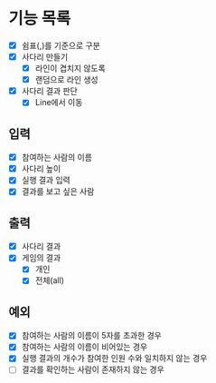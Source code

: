 # 기능 목록

- [x] 쉼표(,)를 기준으로 구분
- [x] 사다리 만들기
  - [x] 라인이 겹치지 않도록
  - [x] 랜덤으로 라인 생성
- [x] 사다리 결과 판단
  - [x] Line에서 이동

## 입력

- [x] 참여하는 사람의 이름
- [x] 사다리 높이
- [x] 실행 결과 입력
- [x] 결과를 보고 싶은 사람

## 출력

- [x] 사다리 결과
- [x] 게임의 결과
  - [x] 개인
  - [x] 전체(all)

## 예외

- [x] 참여하는 사람의 이름이 5자를 초과한 경우
- [x] 참여하는 사람의 이름이 비어있는 경우
- [x] 실행 결과의 개수가 참여한 인원 수와 일치하지 않는 경우
- [ ] 결과를 확인하는 사람이 존재하지 않는 경우
